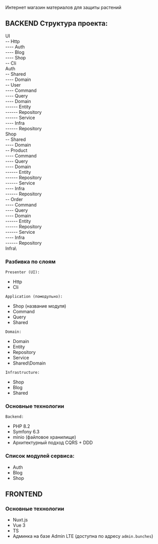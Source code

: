Интернет магазин материалов для защиты растений

## BACKEND Структура проекта:
UI\
-- Http\
---- Auth\
---- Blog\
---- Shop\
-- Cli\
Auth\
-- Shared\
---- Domain\
-- User\
---- Command\
---- Query\
---- Domain\
------ Entity\
------ Repository\
------ Service\
---- Infra\
------ Repository\
Shop\
-- Shared\
---- Domain\
-- Product\
---- Command\
---- Query\
---- Domain\
------ Entity\
------ Repository\
------ Service\
---- Infra\
------ Repository\
-- Order\
---- Command\
---- Query\
---- Domain\
------ Entity\
------ Repository\
------ Service\
---- Infra\
------ Repository\
Infra\

### Разбивка по слоям

`Presenter (UI):`
- Http
- Cli

`Application (помодульно):`
- Shop (название модуля)
- Command
- Query
- Shared

`Domain:`
- Domain
- Entity
- Repository
- Service
- Shared\Domain

`Infrastructure:`
- Shop
- Blog
- Shared

### Основные технологии
`Backend:`
- PHP 8.2
- Symfony 6.3
- minio (файловое хранилище)
- Архитектурный подход CQRS + DDD

### Список модулей сервиса:
- Auth
- Blog
- Shop

## FRONTEND
### Основные технологии
- Nuxt.js 
- Vue 3
- TS
- Админка на базе Admin LTE (доступна по адресу `admin.bunches`)